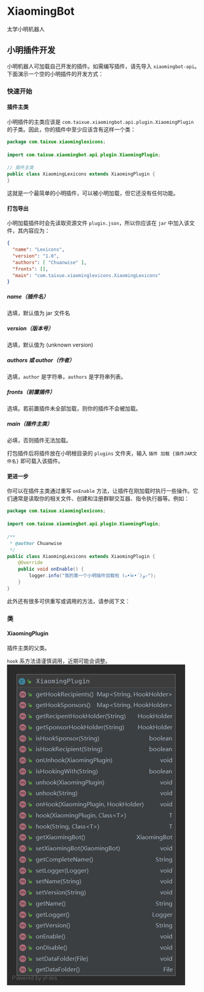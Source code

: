 # XiaomingBot
太学小明机器人

## 小明插件开发
小明机器人可加载自己开发的插件。如需编写插件，请先导入 `xiaomingbot-api`。下面演示一个空的小明插件的开发方式：

### 快速开始
#### 插件主类
小明插件的主类应该是 `com.taixue.xiaomingbot.api.plugin.XiaomingPlugin` 的子类。因此，你的插件中至少应该含有这样一个类：
```java
package com.taixue.xiaominglexicons;

import com.taixue.xiaomingbot.api.plugin.XiaomingPlugin;

// 插件主类
public class XiaomingLexicons extends XiaomingPlugin {
}
```
这就是一个最简单的小明插件，可以被小明加载，但它还没有任何功能。
#### 打包导出
小明加载插件时会先读取资源文件 `plugin.json`，所以你应该在 `jar` 中加入该文件，其内容应为：
```json
{
  "name": "Lexicons",
  "version": "1.0",
  "authors": [ "Chuanwise" ],
  "fronts": [],
  "main": "com.taixue.xiaominglexicons.XiaomingLexicons"
}
```
##### name（插件名）
选填，默认值为 jar 文件名

##### version（版本号）
选填，默认值为 (unknown version)

##### authors 或 author（作者）
选填，`author` 是字符串，`authors` 是字符串列表。

##### fronts（前置插件）
选填。若前置插件未全部加载，则你的插件不会被加载。

##### main（插件主类）
必填，否则插件无法加载。

打包插件后将插件放在小明根目录的 `plugins` 文件夹，输入 `插件 加载 {插件JAR文件名}` 即可载入该插件。
#### 更进一步
你可以在插件主类通过重写 `onEnable` 方法，让插件在刚加载时执行一些操作。它们通常是读取你的相关文件、创建和注册群聊交互器、指令执行器等。例如：
```java
package com.taixue.xiaominglexicons;

import com.taixue.xiaomingbot.api.plugin.XiaomingPlugin;

/**
 * @author Chuanwise
 */
public class XiaomingLexicons extends XiaomingPlugin {
    @Override
    public void onEnable() {
        logger.info("我的第一个小明插件加载啦 (๑•̀ㅂ•́)و✧");
    }
}
```
此外还有很多可供重写或调用的方法，请参阅下文：

### 类
#### XiaomingPlugin
插件主类的父类。

`hook` 系方法请谨慎调用，近期可能会调整。
![UML](./resources/XiaomingPlugin.png "UML")

<!-- #### 插件间通信
小明的插件间通信采用基于 `API` 的的通信方式。方式主要有两种：直接访问插件和通过事先设计好的 API。我们推荐你采用第二种方法。

##### 直接访问插件
通过 `getXiaomingBot().getPluginManager().getPlugin("插件名")` 便可获得一个被加载在小明的插件。其类型为 `XiaomingPlugin`，需手动转换为其主类类型。例如：
```java
package wiki.chuanwise.myxiaomingplugin;

import com.taixue.xiaomingbot.api.plugin.XiaomingPlugin;
import com.taixue.xiaominglexicons.XiaomingLexicons;

/**
 * @author Chuanwise
 */
public class MyXiaomingPlugin extends XiaomingPlugin {
    @Override
    public void onEnable() {
        XiaomingLexicons plugin = (XiaomingLexicons) getXiaomingBot().getPluginManager().getPlugin("XiaomingLexicons");
    }
}
```

##### 更为推荐的 hook 通信方式
如果你希望其他插件主动与你通信，你需要写一个通信所用的类，其继承自 `com.taixue.xiaomingbot.api.plugin.HookHolder`。例如：
```java
package com.taixue.xiaominglexicons.hook;

import com.taixue.xiaomingbot.api.plugin.HookHolder;
import com.taixue.xiaomingbot.api.plugin.XiaomingPlugin;
import com.taixue.xiaominglexicons.XiaomingLexicons;

/**
 * 插件通信所用类
 */
public class LexiconsHookHolder extends HookHolder {
    /**
     * 构造一个通信所用类
     * @param sponsor Hook 行为的发起插件，一般为 XiaomingPlugin。如果需要指定该类的使用者，也可以使用其他 XiaomingPlugin 的子类。
     * @param recipient Hook 行为的接受插件，一般是本插件主类类型
     */
    public LexiconsHookHolder(XiaomingPlugin sponsor, XiaomingLexicons recipient) {
        super(sponsor, recipient);
    }

    /**
     * 插件通信所用的一些方法
     */
    public void action() {}
}

```
其他插件需要与你的类通信时，需要 `hook` 你的插件。例如：

```java
package wiki.chuanwise.myxiaomingplugin;

import com.taixue.xiaomingbot.api.plugin.XiaomingPlugin;
import com.taixue.xiaominglexicons.hook.LexiconsHookHolder;

/**
 * @author Chuanwise
 */
public class MyXiaomingPlugin extends XiaomingPlugin {
    @Override
    public void onEnable() {
        LexiconsHookHolder lexicons = null;
        try {
            lexicons = hook("Lexicons", LexiconsHookHolder.class);
        }
        catch (Exception exception) {
            exception.printStackTrace();
        }
        if (Objects.isNull(lexicons)) {
            // hook failure
        }
        else {
            // hooked successfully
            lexicons.action();
        }
    }
}
``` -->